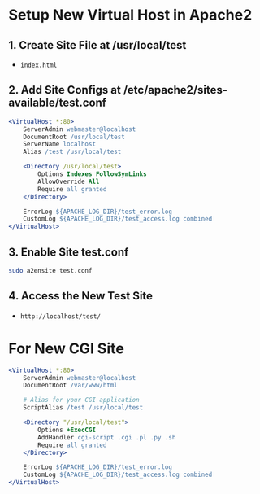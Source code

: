 # Setup New Virtual Host in Apache2

## 1. Create Site File at /usr/local/test
- `index.html`

## 2. Add Site Configs at /etc/apache2/sites-available/test.conf
```apache
<VirtualHost *:80>
    ServerAdmin webmaster@localhost
    DocumentRoot /usr/local/test
    ServerName localhost
    Alias /test /usr/local/test

    <Directory /usr/local/test>
        Options Indexes FollowSymLinks
        AllowOverride All
        Require all granted
    </Directory>

    ErrorLog ${APACHE_LOG_DIR}/test_error.log
    CustomLog ${APACHE_LOG_DIR}/test_access.log combined
</VirtualHost>
```

## 3. Enable Site test.conf
```bash
sudo a2ensite test.conf
```

## 4. Access the New Test Site
- `http://localhost/test/`

# For New CGI Site
```apache
<VirtualHost *:80>
    ServerAdmin webmaster@localhost
    DocumentRoot /var/www/html

    # Alias for your CGI application
    ScriptAlias /test /usr/local/test

    <Directory "/usr/local/test">
        Options +ExecCGI
        AddHandler cgi-script .cgi .pl .py .sh
        Require all granted
    </Directory>

    ErrorLog ${APACHE_LOG_DIR}/test_error.log
    CustomLog ${APACHE_LOG_DIR}/test_access.log combined
</VirtualHost>
```
